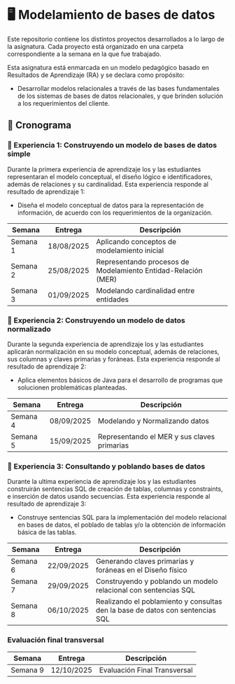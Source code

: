 # 🖥️ Modelamiento de bases de datos

Este repositorio contiene los distintos proyectos desarrollados a lo largo de la asignatura. Cada proyecto está organizado en una carpeta correspondiente a la semana en la que fue trabajado.

Esta asignatura está enmarcada en un modelo pedagógico basado en Resultados de Aprendizaje (RA) y se declara como propósito:
- Desarrollar modelos relacionales a través de las bases fundamentales de los sistemas de bases de datos relacionales, y que brinden solución a los requerimientos del cliente.

## 📅 Cronograma

### 📂 Experiencia 1: Construyendo un modelo de bases de datos simple
Durante la primera experiencia de aprendizaje los y las estudiantes representaran el modelo conceptual, el diseño lógico e identificadores, además de relaciones y su cardinalidad. Esta experiencia responde al resultado de aprendizaje 1: 
- Diseña el modelo conceptual de datos para la representación de información, de acuerdo con los requerimientos de la organización.

| Semana   | Entrega    | Descripción                                  |
|----------|------------|----------------------------------------------|
| Semana 1 | 18/08/2025 | Aplicando conceptos de modelamiento inicial
| Semana 2 | 25/08/2025 | Representando procesos de Modelamiento Entidad-Relación (MER)
| Semana 3 | 01/09/2025 | Modelando cardinalidad entre entidades

### 📂 Experiencia 2: Construyendo un modelo de datos normalizado
Durante la segunda experiencia de aprendizaje los y las estudiantes aplicarán normalización en su modelo conceptual, además de relaciones, sus columnas y claves primarias y foráneas. Esta experiencia responde al resultado de aprendizaje 2:
- Aplica elementos básicos de Java para el desarrollo de programas que solucionen problemáticas planteadas.

| Semana   | Entrega    | Descripción                                  |
|----------|------------|----------------------------------------------|
| Semana 4 | 08/09/2025 | Modelando y Normalizando datos
| Semana 5 | 15/09/2025 | Representando el MER y sus claves primarias

### 📂 Experiencia 3: Consultando y poblando bases de datos
Durante la ultima experiencia de aprendizaje los y las estudiantes construirán sentencias SQL de creación de tablas, columnas y constraints, e inserción de datos usando secuencias. Esta experiencia responde al resultado de aprendizaje 3:
- Construye sentencias SQL para la implementación del modelo relacional en bases de datos, el poblado de tablas y/o la obtención de información básica de las tablas.

| Semana   | Entrega    | Descripción                                  |
|----------|------------|----------------------------------------------|
| Semana 6 | 22/09/2025 | Generando claves primarias y foráneas en el Diseño físico
| Semana 7 | 29/09/2025 | Construyendo y poblando un modelo relacional con sentencias SQL
| Semana 8 | 06/10/2025 | Realizando el poblamiento y consultas den la base de datos con sentencias SQL


### Evaluación final transversal

| Semana   | Entrega    | Descripción                                  |
|----------|------------|----------------------------------------------|
| Semana 9 | 12/10/2025 | Evaluación Final Transversal
